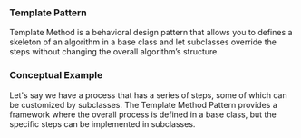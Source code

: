 ### Template Pattern
Template Method is a behavioral design pattern that allows you to defines a skeleton of an algorithm in a base class and let subclasses override the steps without changing the overall algorithm’s structure.

### Conceptual Example
Let's say we have a process that has a series of steps, some of which can be customized by subclasses. The Template Method Pattern provides a framework where the overall process is defined in a base class, but the specific steps can be implemented in subclasses. 
